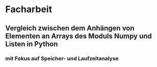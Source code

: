 # Facharbeit


## Vergleich zwischen dem Anhängen von Elementen an Arrays des Moduls Numpy und Listen in Python

### mit Fokus auf Speicher- und Laufzeitanalyse
